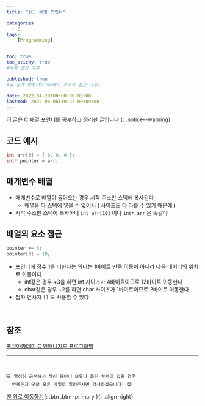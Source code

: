 ```yaml
---
title: "[C] 배열 포인터" 

categories:
  - C
tags:
  - [Programming]


toc: true
toc_sticky: true
#목차 생성 여부

published: true
#글 공개 여부(false해도 주소로 접근 가능)

date: 2022-04-20T00:00:00+09:00
lastmod: 2022-06-06T10:27:00+09:00
---
```


<!-- description : 25자에서 160자 사이 -->
이 글은 C 배열 포인터를 공부하고 정리한 글입니다
{: .notice--warning}

## 코드 예시
```c
int arr[3] = { 0, 0, 0 };
int* pointer = arr;
```

## 매개변수 배열
- 매개변수로 배열이 들어오는 경우 시작 주소만 스택에 복사된다
  - 배열을 다 스택에 넣을 수 없어서 ( 사이즈도 다 다를 수 있기 때문에 )
- 시작 주소만 스택에 복사하니 `int arr[10]` 이나 `int* arr` 은 똑같다 

## 배열의 요소 접근
```c
pointer += 3;
pointer[3] = 10;
```
- 포인터에 정수 1을 더한다는 의미는 1바이트 만큼 이동이 아니라 다음 데이터의 위치로 이동이다
  - int같은 경우 +3을 하면 int 사이즈가 4바이트이므로 12바이트 이동한다
  - char같은 경우 +2를 하면 char 사이즈가 1바이트이므로 2바이트 이동한다
- 첨자 연사자 `[]` 도 사용할 수 있다 

<br>

## 참조
[포큐아카데미 C 언매니지드 프로그래밍](https://pocu-ko.teachable.com/p/comp2200)

***
<br>

    💻 열심히 공부해서 작성 중이니 오류나 틀린 부분이 있을 경우 
      언제든지 댓글 혹은 메일로 알려주시면 감사하겠습니다! 😸

[맨 위로 이동하기](#){: .btn .btn--primary }{: .align-right}